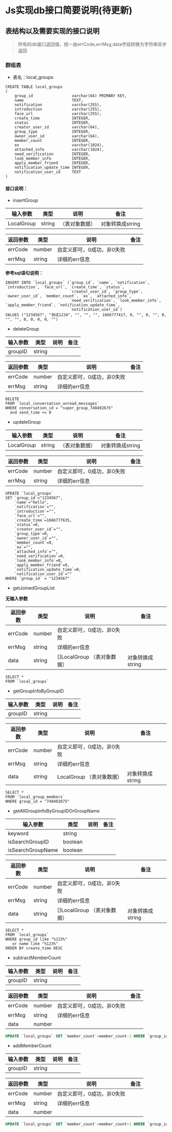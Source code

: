 # Js实现db接口简要说明(待更新)

## 表结构以及需要实现的接口说明

> 所有的db接口返回值，统一由errCode,errMsg,data字段转换为字符串异步返回

### 群组表

- 表名：local_groups

```sqlite
CREATE TABLE local_groups
(
    group_id                 varchar(64) PRIMARY KEY,
    name                     TEXT,
    notification             varchar(255),
    introduction             varchar(255),
    face_url                 varchar(255),
    create_time              INTEGER,
    status                   INTEGER,
    creator_user_id          varchar(64),
    group_type               INTEGER,
    owner_user_id            varchar(64),
    member_count             INTEGER,
    ex                       varchar(1024),
    attached_info            varchar(1024),
    need_verification        INTEGER,
    look_member_info         INTEGER,
    apply_member_friend      INTEGER,
    notification_update_time INTEGER,
    notification_user_id     TEXT
)
```

#### 接口说明：

- insertGroup

| 输入参数     | 类型     | 说明 | 备注       |
| --------- |--------| ----- |----------|
|LocalGroup   | string | （表对象数据） |对象转换成string|

| 返回参数     | 类型            | 说明 | 备注  |
| --------- | ------------ | ----- |-----|
| errCode      | number   | 自定义即可，0成功，非0失败 |     |
| errMsg     | string     | 详细的err信息 |     |

**参考sql语句说明：**

```sqlite
INSERT INTO `local_groups` (`group_id`, `name`, `notification`, `introduction`, `face_url`, `create_time`, `status`,
                            `creator_user_id`, `group_type`, `owner_user_id`, `member_count`, `ex`, `attached_info`,
                            `need_verification`, `look_member_info`, `apply_member_friend`, `notification_update_time`,
                            `notification_user_id`)
VALUES ("1234567", "测试1234", "", "", "", 1666777417, 0, "", 0, "", 0, "", "", 0, 0, 0, 0, "")
```

- deleteGroup

| 输入参数     | 类型     | 说明  | 备注  |
| --------- |--------|-----|-----|
|groupID| string |     |     |

| 返回参数     | 类型            | 说明 | 备注  |
| --------- | ------------ | ----- |-----|
| errCode      | number   | 自定义即可，0成功，非0失败 |     |
| errMsg     | string     | 详细的err信息 |     |

```sqlite
DELETE
FROM `local_conversation_unread_messages`
WHERE conversation_id = "super_group_748402675"
  and send_time <= 0
```

- updateGroup

| 输入参数     | 类型     | 说明 | 备注       |
| --------- |--------| ----- |----------|
|LocalGroup  | string |（表对象数据） |对象转换成string|

| 返回参数     | 类型            | 说明 | 备注  |
| --------- | ------------ | ----- |-----|
| errCode      | number   | 自定义即可，0成功，非0失败 |     |
| errMsg     | string     | 详细的err信息 |     |

```sqlite
UPDATE `local_groups`
SET `group_id`="1234567",
    `name`="hello",
    `notification`="",
    `introduction`="",
    `face_url`="",
    `create_time`=1666777635,
    `status`=0,
    `creator_user_id`="",
    `group_type`=0,
    `owner_user_id`="",
    `member_count`=0,
    `ex`="",
    `attached_info`="",
    `need_verification`=0,
    `look_member_info`=0,
    `apply_member_friend`=0,
    `notification_update_time`=0,
    `notification_user_id`=""
WHERE `group_id` = "1234567"
```

- getJoinedGroupList

**无输入参数**

| 返回参数    | 类型     | 说明             | 备注  |
|---------|--------|----------------|-----|
| errCode | number | 自定义即可，0成功，非0失败 |     |
| errMsg  | string | 详细的err信息       |     |
| data    | string | []LocalGroup  （表对象数据） |对象转换成string|

```sqlite
SELECT *
FROM `local_groups`
```

- getGroupInfoByGroupID

| 输入参数     | 类型     | 说明 | 备注       |
| --------- |--------| ----- |----------|
|groupID                | string | | |

| 返回参数    | 类型     | 说明             | 备注  |
|---------|--------|----------------|-----|
| errCode | number | 自定义即可，0成功，非0失败 |     |
| errMsg  | string | 详细的err信息       |     |
| data    | string | LocalGroup   （表对象数据） |对象转换成string|

```sqlite
SELECT *
FROM `local_group_members`
WHERE group_id = "748402675"
```

- getAllGroupInfoByGroupIDOrGroupName

| 输入参数     | 类型     | 说明  | 备注  |
| --------- |--------|-----|-----|
|keyword    | string |     |     |
|isSearchGroupID    | boolean   |     |     |
|isSearchGroupName  | boolean |     |     |

| 返回参数    | 类型     | 说明             | 备注  |
|---------|--------|----------------|-----|
| errCode | number | 自定义即可，0成功，非0失败 |     |
| errMsg  | string | 详细的err信息       |     |
| data    | string | []LocalGroup  （表对象数据） |对象转换成string|

```sqlite
SELECT *
FROM `local_groups`
WHERE group_id like "%123%"
   or name like "%123%"
ORDER BY create_time DESC
```



- subtractMemberCount

| 输入参数     | 类型                                                         | 说明 |备注|
| --------- | ------------------------------------------------------------ | ----- |-----------------------|
| groupID | string | |


| 返回参数     | 类型                                                         | 说明 |备注|
| --------- | ------------------------------------------------------------ | ----- |-----------------------|
| errCode      | number                                         | 自定义即可，0成功，非0失败 ||
| errMsg     | string                                          | 详细的err信息 |
| data      | number                                          |  |

```sql
UPDATE `local_groups` SET `member_count`=member_count-1 WHERE `group_id` = "groupID"
```
 
 
 - addMemberCount
 
 | 输入参数     | 类型                                                         | 说明 |备注|
 | --------- | ------------------------------------------------------------ | ----- |-----------------------|
 | groupID | string | |
 
 
 | 返回参数     | 类型                                                         | 说明 |备注|
 | --------- | ------------------------------------------------------------ | ----- |-----------------------|
 | errCode      | number                                         | 自定义即可，0成功，非0失败 ||
 | errMsg     | string                                          | 详细的err信息 |
 | data      | number                                          |  |
 
 ```sql
 UPDATE `local_groups` SET `member_count`=member_count+1 WHERE `group_id` = "s"
 ```